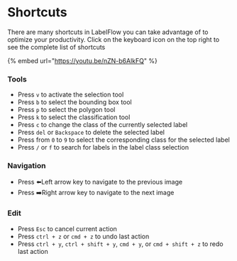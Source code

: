 # Shortcuts

There are many shortcuts in LabelFlow you can take advantage of to optimize your productivity. Click on the keyboard icon on the top right to see the complete list of shortcuts

{% embed url="https://youtu.be/nZN-b6AlkFQ" %}

### Tools

* Press `v` to activate the selection tool
* Press `b` to select the bounding box tool
* Press `p` to select the polygon tool
* Press `k` to select the classification tool
* Press `c` to change the class of the currently selected label
* Press `del` or `Backspace` to delete the selected label
* Press from `0` to `9` to select the corresponding class for the selected label
* Press `/` or `f` to search for labels in the label class selection

### Navigation

* Press ⬅️Left arrow key to navigate to the previous image
* Press ➡️Right arrow key to navigate to the next image

### Edit

* Press `Esc` to cancel current action
* Press `ctrl + z` or `cmd + z` to undo last action
* Press `ctrl + y`, `ctrl + shift + y`, `cmd + y`, or `cmd + shift + z` to redo last action
